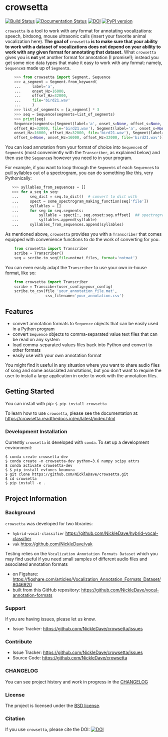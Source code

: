 # crowsetta
[![Build Status](https://travis-ci.com/NickleDave/crowsetta.svg?branch=master)](https://travis-ci.com/NickleDave/crowsetta)
[![Documentation Status](https://readthedocs.org/projects/crowsetta/badge/?version=latest)](https://crowsetta.readthedocs.io/en/latest/?badge=latest)
[![DOI](https://zenodo.org/badge/159904494.svg)](https://zenodo.org/badge/latestdoi/159904494)
[![PyPI version](https://badge.fury.io/py/crowsetta.svg)](https://badge.fury.io/py/crowsetta)

`crowsetta` is a tool to work with any format for annotating vocalizations: speech, birdsong, 
mouse ultrasonic calls (insert your favorite animal vocalization here).
**The goal of** `crowsetta` **is to make sure that your ability to work with a dataset 
of vocalizations does not depend on your ability to work with any given format for 
annotating that dataset.** What `crowsetta` gives you is **not** yet another format for 
annotation (I promise!); instead you get some nice data types that make it easy to 
work with any format: namely, `Sequence`s made up of `Segment`s.

```Python
    >>> from crowsetta import Segment, Sequence
    >>> a_segment = Segment.from_keyword(
    ...     label='a',
    ...     onset_Hz=16000,
    ...     offset_Hz=32000,
    ...     file='bird21.wav'
    ...     )
    >>> list_of_segments = [a_segment] * 3
    >>> seq = Sequence(segments=list_of_segments)
    >>> print(seq)
    Sequence(segments=[Segment(label='a', onset_s=None, offset_s=None, onset_Hz=16000, 
    offset_Hz=32000, file='bird21.wav'), Segment(label='a', onset_s=None, offset_s=None, 
    onset_Hz=16000, offset_Hz=32000, file='bird21.wav'), Segment(label='a', onset_s=None, 
    offset_s=None, onset_Hz=16000, offset_Hz=32000, file='bird21.wav')])
```

You can load annotation from your format of choice into `Sequence`s of `Segment`s 
(most conveniently with the `Transcriber`, as explained below) and then use the 
`Sequence`s however you need to in your program.

For example, if you want to loop through the `Segment`s of each `Sequence`s to 
pull syllables out of a spectrogram, you can do something like this, very Pythonically:

```Python
   >>> syllables_from_sequences = []
   >>> for a_seq in seq:
   ...     seq_dict = seq.to_dict()  # convert to dict with 
   ...     spect = some_spectrogram_making_function(seq['file'])
   ...     syllables = []
   ...     for seg in seq.segments:
   ...         syllable = spect[:, seg.onset:seg.offset]  ## spectrogram is a 2d numpy array
   ...         syllables.append(syllable)
   ...     syllables_from_sequences.append(syllables)
```

As mentioned above, `crowsetta` provides you with a `Transcriber` that comes equipped
with convenience functions to do the work of converting for you. 

```Python
    from crowsetta import Transcriber
    scribe = Transcriber()
    seq = scribe.to_seq(file=notmat_files, format='notmat')
```

You can even easily adapt the `Transcriber` to use your own in-house format, like so:

```Python
    from crowsetta import Transcriber
    scribe = Transciber(user_config=your_config)
    scribe.to_csv(file_'your_annotation_file.mat',
                  csv_filename='your_annotation.csv')
```

## Features

- convert annotation formats to `Sequence` objects that can be easily used in a Python program
- convert `Sequence` objects to comma-separated value text files that can be read on any system
- load comma-separated values files back into Python and convert to other formats
- easily use with your own annotation format

You might find it useful in any situation where you want 
to share audio files of song and some associated annotations, 
but you don't want to require the user to install a large 
application in order to work with the annotation files.

## Getting Started
You can install with pip:
`$ pip install crowsetta`

To learn how to use `crowsetta`, please see the documentation at:  
<https://crowsetta.readthedocs.io/en/latest/index.html>

### Development Installation

Currently `crowsetta` is developed with `conda`.
To set up a development environment:
```
$ conda create crowsetta-dev
$ conda create -n crowsetta-dev python=3.6 numpy scipy attrs
$ conda activate crowsetta-dev
$ $ pip install evfuncs koumura
$ git clone https://github.com/NickleDave/crowsetta.git
$ cd crowsetta
$ pip install -e .
```


## Project Information

### Background

`crowsetta` was developed for two libraries:
- `hybrid-vocal-classifier` <https://github.com/NickleDave/hybrid-vocal-classifier>
- `vak` <https://github.com/NickleDave/vak>

Testing relies on the `Vocalization Annotation Formats Dataset` which you may find useful if you need
small samples of different audio files and associated annotation formats
- on Figshare: <https://figshare.com/articles/Vocalization_Annotation_Formats_Dataset/8046920>
- built from this GitHub repository: <https://github.com/NickleDave/vocal-annotation-formats>

### Support

If you are having issues, please let us know.

- Issue Tracker: <https://github.com/NickleDave/crowsetta/issues>

### Contribute

- Issue Tracker: <https://github.com/NickleDave/crowsetta/issues>
- Source Code: <https://github.com/NickleDave/crowsetta>

### CHANGELOG
You can see project history and work in progress in the [CHANGELOG](./doc/CHANGELOG.md)

### License

The project is licensed under the [BSD license](./LICENSE).

### Citation
If you use `crowsetta`, please cite the DOI:
[![DOI](https://zenodo.org/badge/159904494.svg)](https://zenodo.org/badge/latestdoi/159904494)